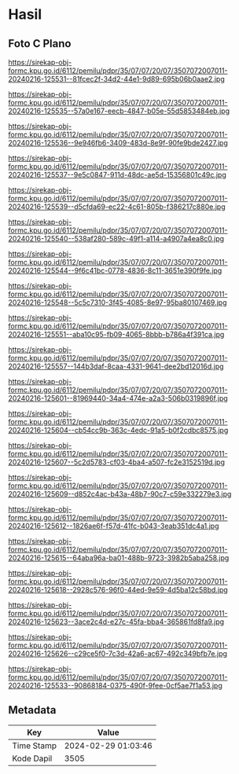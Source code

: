 # Hasil

## Foto C Plano

https://sirekap-obj-formc.kpu.go.id/6112/pemilu/pdpr/35/07/07/20/07/3507072007011-20240216-125531--81fcec2f-34d2-44e1-9d89-695b06b0aae2.jpg

https://sirekap-obj-formc.kpu.go.id/6112/pemilu/pdpr/35/07/07/20/07/3507072007011-20240216-125535--57a0e167-eecb-4847-b05e-55d5853484eb.jpg

https://sirekap-obj-formc.kpu.go.id/6112/pemilu/pdpr/35/07/07/20/07/3507072007011-20240216-125536--9e946fb6-3409-483d-8e9f-90fe9bde2427.jpg

https://sirekap-obj-formc.kpu.go.id/6112/pemilu/pdpr/35/07/07/20/07/3507072007011-20240216-125537--9e5c0847-911d-48dc-ae5d-15356801c49c.jpg

https://sirekap-obj-formc.kpu.go.id/6112/pemilu/pdpr/35/07/07/20/07/3507072007011-20240216-125539--d5cfda69-ec22-4c61-805b-f386217c880e.jpg

https://sirekap-obj-formc.kpu.go.id/6112/pemilu/pdpr/35/07/07/20/07/3507072007011-20240216-125540--538af280-589c-49f1-a114-a4907a4ea8c0.jpg

https://sirekap-obj-formc.kpu.go.id/6112/pemilu/pdpr/35/07/07/20/07/3507072007011-20240216-125544--9f6c41bc-0778-4836-8c11-3651e390f9fe.jpg

https://sirekap-obj-formc.kpu.go.id/6112/pemilu/pdpr/35/07/07/20/07/3507072007011-20240216-125548--5c5c7310-3f45-4085-8e97-95ba80107469.jpg

https://sirekap-obj-formc.kpu.go.id/6112/pemilu/pdpr/35/07/07/20/07/3507072007011-20240216-125551--aba10c95-fb09-4065-8bbb-b786a4f391ca.jpg

https://sirekap-obj-formc.kpu.go.id/6112/pemilu/pdpr/35/07/07/20/07/3507072007011-20240216-125557--144b3daf-8caa-4331-9641-dee2bd12016d.jpg

https://sirekap-obj-formc.kpu.go.id/6112/pemilu/pdpr/35/07/07/20/07/3507072007011-20240216-125601--81969440-34a4-474e-a2a3-506b0319896f.jpg

https://sirekap-obj-formc.kpu.go.id/6112/pemilu/pdpr/35/07/07/20/07/3507072007011-20240216-125604--cb54cc9b-363c-4edc-91a5-b0f2cdbc8575.jpg

https://sirekap-obj-formc.kpu.go.id/6112/pemilu/pdpr/35/07/07/20/07/3507072007011-20240216-125607--5c2d5783-cf03-4ba4-a507-fc2e3152519d.jpg

https://sirekap-obj-formc.kpu.go.id/6112/pemilu/pdpr/35/07/07/20/07/3507072007011-20240216-125609--d852c4ac-b43a-48b7-90c7-c59e332279e3.jpg

https://sirekap-obj-formc.kpu.go.id/6112/pemilu/pdpr/35/07/07/20/07/3507072007011-20240216-125612--1826ae6f-f57d-41fc-b043-3eab351dc4a1.jpg

https://sirekap-obj-formc.kpu.go.id/6112/pemilu/pdpr/35/07/07/20/07/3507072007011-20240216-125615--64aba96a-ba01-488b-9723-3982b5aba258.jpg

https://sirekap-obj-formc.kpu.go.id/6112/pemilu/pdpr/35/07/07/20/07/3507072007011-20240216-125618--2928c576-96f0-44ed-9e59-4d5ba12c58bd.jpg

https://sirekap-obj-formc.kpu.go.id/6112/pemilu/pdpr/35/07/07/20/07/3507072007011-20240216-125623--3ace2c4d-e27c-45fa-bba4-365861fd8fa9.jpg

https://sirekap-obj-formc.kpu.go.id/6112/pemilu/pdpr/35/07/07/20/07/3507072007011-20240216-125626--c29ce5f0-7c3d-42a6-ac67-492c349bfb7e.jpg

https://sirekap-obj-formc.kpu.go.id/6112/pemilu/pdpr/35/07/07/20/07/3507072007011-20240216-125533--90868184-0375-490f-9fee-0cf5ae7f1a53.jpg


## Metadata

| Key        | Value               |
| ---------- | ------------------- |
| Time Stamp | 2024-02-29 01:03:46 |
| Kode Dapil | 3505                |



